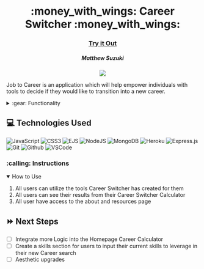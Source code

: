 <div align="center">
<h1>:money_with_wings: Career Switcher :money_with_wings:</h1>
   <h3><a href="https://career-switcher.herokuapp.com/">Try it Out</a></h3>
   <h5> Matthew Suzuki </h5>                             
 
   </a>    
    <a href="https://www.linkedin.com/in/mattsuzuki/" target="_blank">
      <img src="https://img.shields.io/badge/-linkedin.com/in/user-blue?style=flat&``logo=Linkedin&logoColor=white">
   </a>

</div>
<div align="center">

</div>
<p>Job to Career is an application which will help empower individuals with tools to decide if they would like to transition into a new career.  </p>

<details>
<summary> :gear: Functionality</summary>

| Description                               | Screenshot                                            |
| ----------------------------------------- | ----------------------------------------------------- |
| <h3 align="center">Landing Page</h3>      | <img src="[https://imgur.com/a/RwGxMGT" width="700"/> |
| <h3 align="center">Career Calculator</h3> | <img src="" width="700"/>                             |
| <h3 align="center">Results page</h3>      | <img src="" width="700"/>                             |
| <h3 align="center">About Page</h3>        | <img src="" width="700"/>                             |
| <h3 align="center">Resources Page</h3>    | <img src="" width="700"/>                             |

</details>

## :computer: Technologies Used

![JavaScript](https://img.shields.io/badge/JavaScript-323330?style=for-the-badge&logo=javascript&logoColor=F7DF1E)
![CSS3](https://img.shields.io/badge/CSS3-1572B6?style=for-the-badge&logo=css3&logoColor=white)
![EJS](https://img.shields.io/badge/EJS-EJS-red)
![NodeJS](https://img.shields.io/badge/node.js-6DA55F?style=for-the-badge&logo=node.js&logoColor=white)
![MongoDB](https://img.shields.io/badge/MongoDB-%234ea94b.svg?style=for-the-badge&logo=mongodb&logoColor=white)
![Heroku](https://img.shields.io/badge/Heroku-430098?style=for-the-badge&logo=heroku&logoColor=white)
![Express.js](https://img.shields.io/badge/express.js-%23404d59.svg?style=for-the-badge&logo=express&logoColor=%2361DAFB)
![Git](https://img.shields.io/badge/GIT-E44C30?style=for-the-badge&logo=git&logoColor=white)
![Github](https://img.shields.io/badge/GitHub-100000?style=for-the-badge&logo=github&logoColor=white)
![VSCode](https://img.shields.io/badge/Visual_Studio_Code-0078D4?style=for-the-badge&logo=visual%20studio%20code&logoColor=white)

<h3> :calling: Instructions </h3>
<details open>
<summary>How to Use</summary>
<ol>
<li>All users can utilize the tools Career Switcher has created for them</li>
<li>All users can see their results from their Career Switcher Calculator</li>
<li>All user have access to the about and resources page </li>
</ol>
</details>

## :fast_forward: Next Steps

- [ ] Integrate more Logic into the Homepage Career Calculator
- [ ] Create a skills section for users to input their current skills to leverage in their new Career search
- [ ] Aesthetic upgrades
